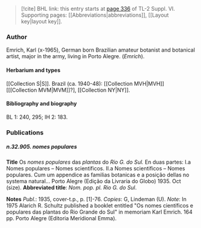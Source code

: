> [!cite] BHL link: this entry starts at [page 336](https://www.biodiversitylibrary.org/item/103835#page/346/mode/1up) of TL-2 Suppl. VI.
> Supporting pages: [[Abbreviations|abbreviations]], [[Layout key|layout key]].

### Author

Emrich, Karl (x-1965), German born Brazilian amateur botanist and botanical artist, major in the army, living in Porto Alegre. (*Emrich*).

#### Herbarium and types

[[Collection S|S]]. Brazil (ca. 1940-48): [[Collection MVH|MVH]] \[[[Collection MVM|MVM]]?\], [[Collection NY|NY]].

#### Bibliography and biography

BL 1: 240, 295; IH 2: 183.

### Publications

##### n.32.905. nomes populares

**Title**
Os *nomes populares* das *plantas* do *Rio G. do Sul.* En duas partes: I.a Nomes populares – Nomes scientificos. II.a Nomes scientificos – Nomes populares. Cum um appendice as familias botanicas e a posição dellas no systema natural... Porto Alegre (Edição da Livraria do Globo) 1935. Oct (size).
**Abbreviated title**: *Nom. pop. pl. Rio G. do Sul*.

**Notes**
*Publ*.: 1935, cover-t.p., p. \[1\]-76. *Copies*: G, Lindeman (U).
*Note*: In 1975 Alarich R. Schultz published a booklet entitled "Os nomes científicos e populares das plantas do Rio Grande do Sul" in memoriam Karl Emrich. 164 pp. Porto Alegre (Editoria Meridional Emma).

